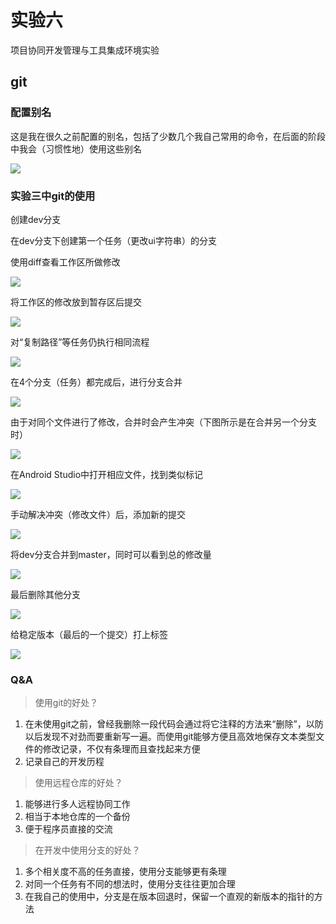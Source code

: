 # 实验六 

项目协同开发管理与工具集成环境实验

## git

### 配置别名

这是我在很久之前配置的别名，包括了少数几个我自己常用的命令，在后面的阶段中我会（习惯性地）使用这些别名

![](ref/Screenshot-2021-11-25-232245.png)

### 实验三中git的使用

创建dev分支

在dev分支下创建第一个任务（更改ui字符串）的分支

使用diff查看工作区所做修改

![](ref/Screenshot-2021-11-25-232031.png)

将工作区的修改放到暂存区后提交

![](ref/Screenshot-2021-11-25-232051.png)

对“复制路径”等任务仍执行相同流程

![](ref/Screenshot-2021-11-26-164313.png)

在4个分支（任务）都完成后，进行分支合并

![](ref/Screenshot-2021-11-28-114250.png)

由于对同个文件进行了修改，合并时会产生冲突（下图所示是在合并另一个分支时）

![](ref/Screenshot-2021-11-28-115304.png)

在Android Studio中打开相应文件，找到类似标记

![](ref/Screenshot-2021-11-28-115356.png)

手动解决冲突（修改文件）后，添加新的提交

![](ref/Screenshot-2021-11-28-115535.png)

将dev分支合并到master，同时可以看到总的修改量

![](ref/Screenshot-2021-11-28-153816.png)

最后删除其他分支

![](ref/Screenshot-2021-11-29-002110.png)

给稳定版本（最后的一个提交）打上标签

![](ref/Screenshot-2021-11-29-002311.png)

### Q&A

> 使用git的好处？

1. 在未使用git之前，曾经我删除一段代码会通过将它注释的方法来“删除”，以防以后发现不对劲而要重新写一遍。而使用git能够方便且高效地保存文本类型文件的修改记录，不仅有条理而且查找起来方便
2. 记录自己的开发历程

> 使用远程仓库的好处？

1. 能够进行多人远程协同工作
2. 相当于本地仓库的一个备份
3. 便于程序员直接的交流

> 在开发中使用分支的好处？

1. 多个相关度不高的任务直接，使用分支能够更有条理
2. 对同一个任务有不同的想法时，使用分支往往更加合理
3. 在我自己的使用中，分支是在版本回退时，保留一个直观的新版本的指针的方法
